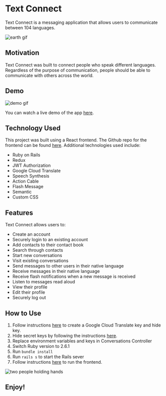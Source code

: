 # Text Connect

Text Connect is a messaging application that allows users to communicate between 104 languages.

![earth gif](https://media.giphy.com/media/l1KVcrdl7rJpFnY2s/giphy.gif)

## Motivation

Text Connect was built to connect people who speak different languages. Regardless of the purpose of communication, people should be able to communicate with others across the world.

## Demo
![demo gif](https://media.giphy.com/media/ZFQqfxChY68AayJDNo/giphy.gif)

You can watch a live demo of the app [here](https://www.youtube.com/watch?v=GezKCrnQ5iE).

## Technology Used
This project was built using a React frontend. The Github repo for the frontend can be found [here](https://github.com/danasevcik/textconnect-frontend). Additional technologies used include:
* Ruby on Rails
* Redux
* JWT Authorization
* Google Cloud Translate
* Speech Synthesis
* Action Cable
* Flash Message
* Semantic
* Custom CSS

## Features
Text Connect allows users to:
* Create an account
* Securely login to an existing account
* Add contacts to their contact book
* Search through contacts
* Start new conversations
* Visit existing conversations
* Send messages to other users in their native language
* Receive messages in their native language
* Receive flash notifications when a new message is received
* Listen to messages read aloud
* View their profile  
* Edit their profile
* Securely log out

## How to Use
1. Follow instructions [here](https://cloud.google.com/translate/docs/quickstarts) to create a Google Cloud Translate key and hide key.
2. Hide secret keys by following the instructions [here](https://github.com/bkeepers/dotenv).
3. Replace environment variables and keys in Conversations Controller
4. Switch Ruby version to 2.6.1
5. Run ```bundle install```
6. Run ```rails s``` to start the Rails sever
7. Follow instructions [here](https://github.com/danasevcik/textconnect-frontend) to run the frontend.

![two people holding hands](https://media.giphy.com/media/LwHaQCGZMdD9Ghalrl/giphy.gif)

## Enjoy!
